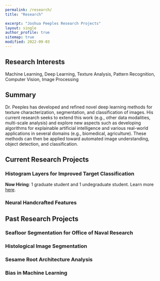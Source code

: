 ```yaml
---
permalink: /research/
title: "Research"

excerpt: "Joshua Peeples Research Projects"
layout: single
author_profile: true
sitemap: true
modified: 2022-09-03
---
```

## Research Interests
 Machine Learning, Deep Learning, Texture Analysis, Pattern Recognition, Computer Vision, Image Processing

## Summary
 Dr. Peeples has developed and refined novel deep learning methods for texture characterization, segmentation, and classification of images. His current research seeks to extend this work (e.g., other data modalities, multi-scale analysis) and explore new aspects such as developing algorithms for explainable artificial intelligence and various real-world applications in several domains (e.g., biomedical, agriculture). These methods can then be applied toward automated image understanding, object detection, and classification. 

## Current Research Projects

### Histogram Layers for Improved Target Classification
**Now Hiring**: 1 graduate student and 1 undegraduate student. Learn more [here](/documents/Histogram_Layers_for_Improved_Target_Classification.pdf).

### Neural Handcrafted Features

## Past Research Projects

### Seafloor Segmentation for Office of Naval Research

### Histological Image Segmentation

### Sesame Root Architecture Analysis

### Bias in Machine Learning

